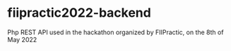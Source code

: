# fiipractic2022-backend
Php REST API used in the hackathon organized by FIIPractic, on the 8th of May 2022
